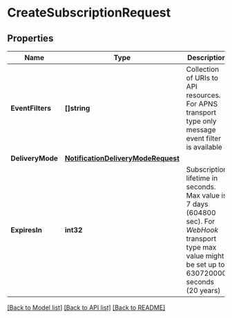 # CreateSubscriptionRequest

## Properties

Name | Type | Description | Notes
------------ | ------------- | ------------- | -------------
**EventFilters** | **[]string** | Collection of URIs to API resources. For APNS transport type only message event filter is available | 
**DeliveryMode** | [**NotificationDeliveryModeRequest**](NotificationDeliveryModeRequest.md) |  | 
**ExpiresIn** | **int32** | Subscription lifetime in seconds. Max value is 7 days (604800 sec). For *WebHook* transport type max value might be set up to 630720000 seconds (20 years) | [optional] 

[[Back to Model list]](../README.md#documentation-for-models) [[Back to API list]](../README.md#documentation-for-api-endpoints) [[Back to README]](../README.md)


